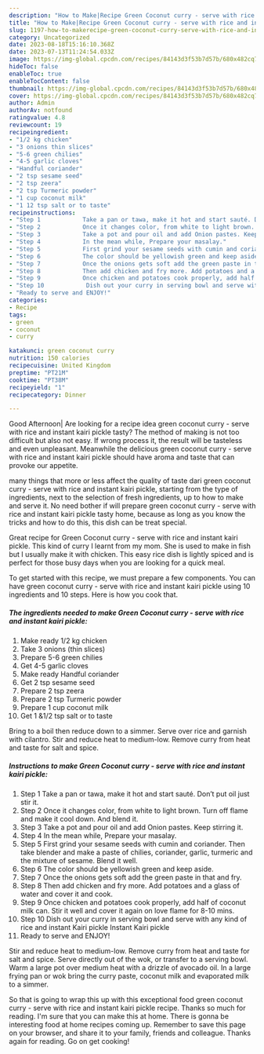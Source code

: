 ```yaml
---
description: "How to Make|Recipe Green Coconut curry - serve with rice and instant kairi pickle {That is Delicious"
title: "How to Make|Recipe Green Coconut curry - serve with rice and instant kairi pickle {That is Delicious"
slug: 1197-how-to-makerecipe-green-coconut-curry-serve-with-rice-and-instant-kairi-pickle-that-is-delicious
category: Uncategorized
date: 2023-08-18T15:16:10.368Z
date: 2023-07-13T11:24:54.033Z
image: https://img-global.cpcdn.com/recipes/84143d3f53b7d57b/680x482cq70/green-coconut-curry-serve-with-rice-and-instant-kairi-pickle-recipe-main-photo.jpg
hideToc: false
enableToc: true
enableTocContent: false
thumbnail: https://img-global.cpcdn.com/recipes/84143d3f53b7d57b/680x482cq70/green-coconut-curry-serve-with-rice-and-instant-kairi-pickle-recipe-main-photo.jpg
cover: https://img-global.cpcdn.com/recipes/84143d3f53b7d57b/680x482cq70/green-coconut-curry-serve-with-rice-and-instant-kairi-pickle-recipe-main-photo.jpg
author: Admin
authorAv: notfound
ratingvalue: 4.8
reviewcount: 19
recipeingredient:
- "1/2 kg chicken"
- "3 onions thin slices"
- "5-6 green chilies"
- "4-5 garlic cloves"
- "Handful coriander"
- "2 tsp sesame seed"
- "2 tsp zeera"
- "2 tsp Turmeric powder"
- "1 cup coconut milk"
- "1 12 tsp salt or to taste"
recipeinstructions:
- "Step 1            Take a pan or tawa, make it hot and start sauté. Don’t put oil just stir it."
- "Step 2            Once it changes color, from white to light brown. Turn off flame and make it cool down. And blend it."
- "Step 3            Take a pot and pour oil and add Onion pastes. Keep stirring it."
- "Step 4            In the mean while, Prepare your masalay."
- "Step 5            First grind your sesame seeds with cumin and coriander. Then take blender and make a paste of chilies, coriander, garlic, turmeric and the mixture of sesame. Blend it well."
- "Step 6            The color should be yellowish green and keep aside."
- "Step 7            Once the onions gets soft add the green paste in that and fry."
- "Step 8            Then add chicken and fry more. Add potatoes and a glass of water and cover it and cook."
- "Step 9            Once chicken and potatoes cook properly, add half of coconut milk can. Stir it well and cover it again on love flame for 8-10 mins."
- "Step 10            Dish out your curry in serving bowl and serve with any kind of rice and instant Kairi pickle                                                                       Instant Kairi pickle"
- "Ready to serve and ENJOY!"
categories:
- Recipe
tags:
- green
- coconut
- curry

katakunci: green coconut curry 
nutrition: 150 calories
recipecuisine: United Kingdom
preptime: "PT21M"
cooktime: "PT38M"
recipeyield: "1"
recipecategory: Dinner

---
```



Good Afternoon| Are looking for a recipe idea green coconut curry - serve with rice and instant kairi pickle tasty? The method of making is not too difficult but also not easy. If wrong process it, the result will be tasteless and even unpleasant. Meanwhile the delicious green coconut curry - serve with rice and instant kairi pickle should have aroma and taste that can provoke our appetite.






many things that more or less affect the quality of taste dari green coconut curry - serve with rice and instant kairi pickle, starting from the type of ingredients, next to the selection of fresh ingredients, up to how to make and serve it. No need bother if will prepare green coconut curry - serve with rice and instant kairi pickle tasty home, because as long as you know the tricks and how to do this, this dish can be treat  special.


Great recipe for Green Coconut curry - serve with rice and instant kairi pickle. This kind of curry I learnt from my mom. She is used to make in fish but I usually make it with chicken. This easy rice dish is lightly spiced and is perfect for those busy days when you are looking for a quick meal.


To get started with this recipe, we must prepare a few components. You can have green coconut curry - serve with rice and instant kairi pickle using 10 ingredients and 10 steps. Here is how you cook that.

<!--inarticleads1-->

##### The ingredients needed to make Green Coconut curry - serve with rice and instant kairi pickle:

1. Make ready 1/2 kg chicken
1. Take 3 onions (thin slices)
1. Prepare 5-6 green chilies
1. Get 4-5 garlic cloves
1. Make ready Handful coriander
1. Get 2 tsp sesame seed
1. Prepare 2 tsp zeera
1. Prepare 2 tsp Turmeric powder
1. Prepare 1 cup coconut milk
1. Get 1 &amp;1/2 tsp salt or to taste


Bring to a boil then reduce down to a simmer. Serve over rice and garnish with cilantro. Stir and reduce heat to medium-low. Remove curry from heat and taste for salt and spice. 

<!--inarticleads2-->

##### Instructions to make Green Coconut curry - serve with rice and instant kairi pickle:

1. Step 1            Take a pan or tawa, make it hot and start sauté. Don’t put oil just stir it.
1. Step 2            Once it changes color, from white to light brown. Turn off flame and make it cool down. And blend it.
1. Step 3            Take a pot and pour oil and add Onion pastes. Keep stirring it.
1. Step 4            In the mean while, Prepare your masalay.
1. Step 5            First grind your sesame seeds with cumin and coriander. Then take blender and make a paste of chilies, coriander, garlic, turmeric and the mixture of sesame. Blend it well.
1. Step 6            The color should be yellowish green and keep aside.
1. Step 7            Once the onions gets soft add the green paste in that and fry.
1. Step 8            Then add chicken and fry more. Add potatoes and a glass of water and cover it and cook.
1. Step 9            Once chicken and potatoes cook properly, add half of coconut milk can. Stir it well and cover it again on love flame for 8-10 mins.
1. Step 10            Dish out your curry in serving bowl and serve with any kind of rice and instant Kairi pickle                                                                       Instant Kairi pickle
1. Ready to serve and ENJOY!

Stir and reduce heat to medium-low. Remove curry from heat and taste for salt and spice. Serve directly out of the wok, or transfer to a serving bowl. Warm a large pot over medium heat with a drizzle of avocado oil. In a large frying pan or wok bring the curry paste, coconut milk and evaporated milk to a simmer. 

So that is going to wrap this up with this exceptional food green coconut curry - serve with rice and instant kairi pickle recipe. Thanks so much for reading. I'm sure that you can make this at home. There is gonna be interesting food at home recipes coming up. Remember to save this page on your browser, and share it to your family, friends and colleague. Thanks again for reading. Go on get cooking!
